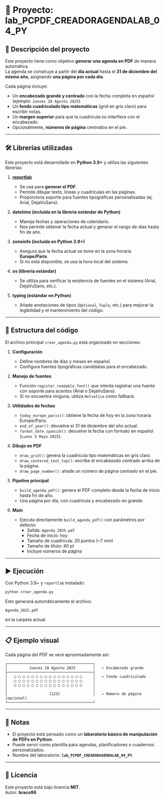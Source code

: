 # 📘 Proyecto: lab_PCPDF_CREADORAGENDALAB_04_PY

## 📌 Descripción del proyecto

Este proyecto tiene como objetivo **generar una agenda en PDF** de manera automática.  
La agenda se construye a partir del **día actual** hasta el **31 de diciembre del mismo año**, asignando **una página por cada día**.

Cada página incluye:
- Un **encabezado grande y centrado** con la fecha completa en español (ejemplo: `Jueves 28 Agosto 2025`).
- Un **fondo cuadriculado tipo matemáticas** (grid en gris claro) para escribir notas.
- Un **margen superior** para que la cuadrícula no interfiera con el encabezado.
- Opcionalmente, **números de página** centrados en el pie.

---

## 🛠️ Librerías utilizadas

Este proyecto está desarrollado en **Python 3.9+** y utiliza las siguientes librerías:

1. **[reportlab](https://pypi.org/project/reportlab/)**  
   - Se usa para **generar el PDF**.  
   - Permite dibujar texto, líneas y cuadrículas en las páginas.  
   - Proporciona soporte para fuentes tipográficas personalizadas (ej. Arial, DejaVuSans).  

2. **datetime (incluida en la librería estándar de Python)**  
   - Maneja fechas y operaciones de calendario.  
   - Nos permite obtener la fecha actual y generar el rango de días hasta fin de año.  

3. **zoneinfo (incluida en Python 3.9+)**  
   - Asegura que la fecha actual se tome en la zona horaria **Europe/Paris**.  
   - Si no está disponible, se usa la hora local del sistema.  

4. **os (librería estándar)**  
   - Se utiliza para verificar la existencia de fuentes en el sistema (Arial, DejaVuSans, etc.).  

5. **typing (estándar en Python)**  
   - Añade anotaciones de tipos (`Optional`, `Tuple`, etc.) para mejorar la legibilidad y el mantenimiento del código.  

---

## 📂 Estructura del código

El archivo principal `crear_agenda.py` está organizado en secciones:

1. **Configuración**  
   - Define nombres de días y meses en español.  
   - Configura fuentes tipográficas candidatas para el encabezado.  

2. **Manejo de fuentes**  
   - Función `register_readable_font()` que intenta registrar una fuente con soporte para acentos (Arial o DejaVuSans).  
   - Si no encuentra ninguna, utiliza `Helvetica` como fallback.  

3. **Utilidades de fechas**  
   - `today_europe_paris()`: obtiene la fecha de hoy en la zona horaria Europe/Paris.  
   - `end_of_year()`: devuelve el 31 de diciembre del año actual.  
   - `format_date_spanish()`: devuelve la fecha con formato en español (`Lunes 5 Mayo 2025`).  

4. **Dibujo en PDF**  
   - `draw_grid()`: genera la cuadrícula tipo matemáticas en gris claro.  
   - `draw_centered_text_top()`: escribe el encabezado centrado arriba de la página.  
   - `draw_page_number()`: añade un número de página centrado en el pie.  

5. **Pipeline principal**  
   - `build_agenda_pdf()`: genera el PDF completo desde la fecha de inicio hasta fin de año.  
   - Una página por día, con cuadrícula y encabezado en grande.  

6. **Main**  
   - Ejecuta directamente `build_agenda_pdf()` con parámetros por defecto:  
     - Salida: `Agenda_2025.pdf`  
     - Fecha de inicio: hoy  
     - Tamaño de cuadrícula: 20 puntos (~7 mm)  
     - Tamaño de título: 40 pt  
     - Incluye números de página  

---

## ▶️ Ejecución

Con Python 3.9+ y `reportlab` instalado:

```bash
python crear_agenda.py
```

Esto generará automáticamente el archivo:

```
Agenda_2025.pdf
```

en la carpeta actual.

---

## 📋 Ejemplo visual

Cada página del PDF se verá aproximadamente así:

```
┌───────────────────────────────────────┐
│          Jueves 28 Agosto 2025        │   ← Encabezado grande
├───────────────────────────────────────┤
│   ▢ ▢ ▢ ▢ ▢ ▢ ▢ ▢ ▢ ▢ ▢ ▢ ▢ ▢ ▢ ▢     │   ← Fondo cuadriculado
│   ▢ ▢ ▢ ▢ ▢ ▢ ▢ ▢ ▢ ▢ ▢ ▢ ▢ ▢ ▢ ▢     │
│   ▢ ▢ ▢ ▢ ▢ ▢ ▢ ▢ ▢ ▢ ▢ ▢ ▢ ▢ ▢ ▢     │
│                                       │
│                   [123]               │   ← Número de página (opcional)
└───────────────────────────────────────┘
```

---

## 📌 Notas

- El proyecto está pensado como un **laboratorio básico de manipulación de PDFs en Python**.  
- Puede servir como plantilla para agendas, planificadores o cuadernos personalizados.  
- Nombre del laboratorio: **`lab_PCPDF_CREADORAGENDALAB_04_PY`**.  

---

## 📜 Licencia

Este proyecto está bajo licencia **MIT**.  
Autor: **braco96**
